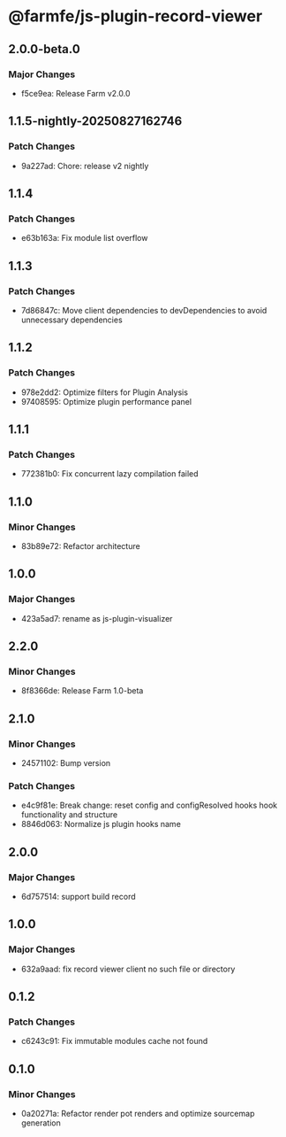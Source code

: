 # @farmfe/js-plugin-record-viewer

## 2.0.0-beta.0

### Major Changes

- f5ce9ea: Release Farm v2.0.0

## 1.1.5-nightly-20250827162746

### Patch Changes

- 9a227ad: Chore: release v2 nightly

## 1.1.4

### Patch Changes

- e63b163a: Fix module list overflow

## 1.1.3

### Patch Changes

- 7d86847c: Move client dependencies to devDependencies to avoid unnecessary dependencies

## 1.1.2

### Patch Changes

- 978e2dd2: Optimize filters for Plugin Analysis
- 97408595: Optimize plugin performance panel

## 1.1.1

### Patch Changes

- 772381b0: Fix concurrent lazy compilation failed

## 1.1.0

### Minor Changes

- 83b89e72: Refactor architecture

## 1.0.0

### Major Changes

- 423a5ad7: rename as js-plugin-visualizer

## 2.2.0

### Minor Changes

- 8f8366de: Release Farm 1.0-beta

## 2.1.0

### Minor Changes

- 24571102: Bump version

### Patch Changes

- e4c9f81e: Break change: reset config and configResolved hooks hook functionality and structure
- 8846d063: Normalize js plugin hooks name

## 2.0.0

### Major Changes

- 6d757514: support build record

## 1.0.0

### Major Changes

- 632a9aad: fix record viewer client no such file or directory

## 0.1.2

### Patch Changes

- c6243c91: Fix immutable modules cache not found

## 0.1.0

### Minor Changes

- 0a20271a: Refactor render pot renders and optimize sourcemap generation
